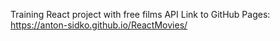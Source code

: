 Training React project with free films API
Link to GitHub Pages: https://anton-sidko.github.io/ReactMovies/

